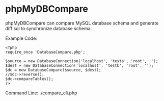 # phpMyDBCompare

phpMyDBCompare can compare MySQL database schema and generate diff sql to synchronize database schema.

Example Code:

	<?php
	require_once 'DatabaseCompare.php';

	$source = new DatabaseConnection('localhost', 'testa', 'root', '');
	$dest = new DatabaseConnection('localhost', 'testb', 'root', '');
	$dc = new DatabaseCompare($source, $dest);
	//$dc->reverse();
	$dc->compareTables();
	?>

Command Line:
	./compare_cli.php <dbhost> <user> <password> <source dbname> <dest dbname>
